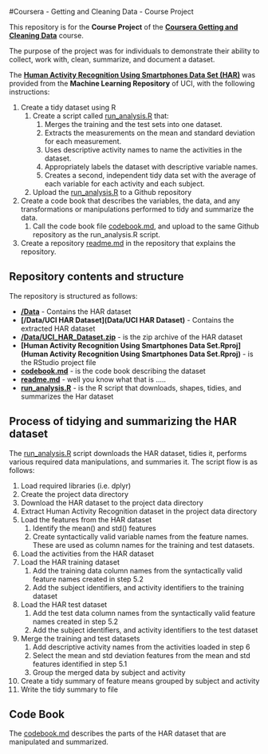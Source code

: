 #Coursera - Getting and Cleaning Data - Course Project

This repository is for the **Course Project** of the 
**<a href="https://www.coursera.org/course/getdata" target="_blank">Coursera Getting and Cleaning Data</a>** course.

The purpose of the project was for individuals to demonstrate their ability to collect, work with, clean, summarize, and document a dataset. 

The **<a href="http://archive.ics.uci.edu/ml/datasets/Human+Activity+Recognition+Using+Smartphones" target="_blank">Human Activity Recognition Using Smartphones Data Set (HAR)</a>** was provided from the **Machine Learning Repository** of UCI, with the following instructions:

1. Create a tidy dataset using R
    1. Create a script called [run_analysis.R](run_analysis.R) that:
        1. Merges the training and the test sets into one dataset.
        2. Extracts the measurements on the mean and standard deviation for each measurement.
        3. Uses descriptive activity names to name the activities in the dataset.
        4. Appropriately labels the dataset with descriptive variable names.
        5. Creates a second, independent tidy data set with the average of each variable for each activity and each subject.
    2. Upload the [run_analysis.R](run_analysis.R) to a Github repository
2. Create a code book that describes the variables, the data, and any transformations or manipulations performed to tidy and summarize the data.
    1. Call the code book file [codebook.md](codebook.md), and upload to the same Github repository as the run_analysis.R script.
3. Create a repository [readme.md](readme.md) in the repository that explains the repository.

## Repository contents and structure
The repository is structured as follows:

* **[/Data](Data)** - Contains the HAR dataset 
* **[/Data/UCI HAR Dataset](Data/UCI HAR Dataset)** - Contains the extracted HAR dataset 
* **[/Data/UCI_HAR_Dataset.zip](Data/UCI_HAR_Dataset.zip)** - is the zip archive of the HAR dataset 
* **[Human Activity Recognition Using Smartphones Data Set.Rproj](Human Activity Recognition Using Smartphones Data Set.Rproj)** - is the RStudio project file
* **[codebook.md](codebook.md)** - is the code book describing the dataset
* **[readme.md](readme.md)** - well you know what that is .....
* **[run_analysis.R](run_analysis.R)** - is the R script that downloads, shapes, tidies, and summarizes the Har dataset

## Process of tidying and summarizing the HAR dataset
The [run_analysis.R](run_analysis.R) script downloads the HAR dataset, tidies it, performs various required data manipulations, and summaries it. The script flow is as follows:

1. Load required libraries (i.e. dplyr)
2. Create the project data directory
3. Download the HAR dataset to the project data directory
4. Extract Human Activity Recognition dataset in the project data directory
5. Load the features from the HAR dataset
    1. Identify the mean() and std() features
    2. Create syntactically valid variable names from the feature names. These are used as column names for the training and test datasets.
6. Load the activities from the HAR dataset
7. Load the HAR training dataset
    1. Add the training data column names from the syntactically valid feature names created in step 5.2
    2. Add the subject identifiers, and activity identifiers to the training dataset
8. Load the HAR test dataset
    1. Add the test data column names from the syntactically valid feature names created in step 5.2
    2. Add the subject identifiers, and activity identifiers to the test dataset
9. Merge the training and test datasets
    1. Add descriptive activity names from the activities loaded in step 6
    2. Select the mean and std deviation features from the mean and std features identified in step 5.1
    3. Group the merged data by subject and activity
10. Create a tidy summary of feature means grouped by subject and activity
11. Write the tidy summary to file

## Code Book
The [codebook.md](codebook.md) describes the parts of the HAR dataset that are manipulated and summarized.
